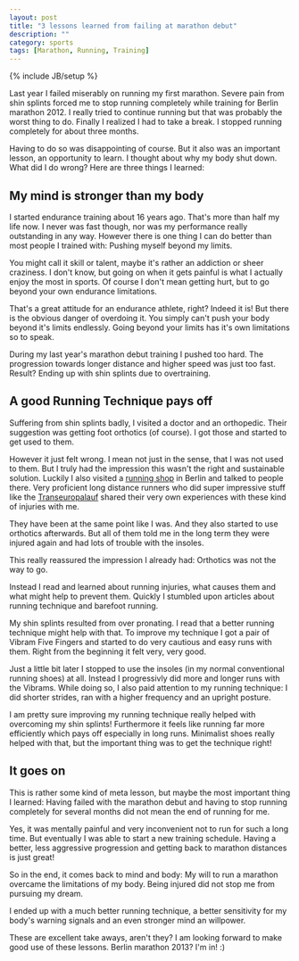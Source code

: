 ```yaml
---
layout: post
title: "3 lessons learned from failing at marathon debut"
description: ""
category: sports
tags: [Marathon, Running, Training]
---
```

{% include JB/setup %}

Last year I failed miserably on running my first marathon. Severe pain from
shin splints forced me to stop running completely while training for Berlin
marathon 2012. I really tried to continue running but that was probably the
worst thing to do. Finally I realized I had to take a break. I stopped running
completely for about three months.

Having to do so was disappointing of course. But it also was an important
lesson, an opportunity to learn. I thought about why my body shut down. What
did I do wrong? Here are three things I learned:

## My mind is stronger than my body

I started endurance training about 16 years ago. That's more than half my life
now. I never was fast though, nor was my performance really outstanding in any
way. However there is one thing I can do better than most people I trained
with: Pushing myself beyond my limits.

You might call it skill or talent, maybe it's rather an addiction or sheer
craziness. I don't know, but going on when it gets painful is what I actually
enjoy the most in sports. Of course I don't mean getting hurt, but to go beyond
your own endurance limitations.

That's a great attitude for an endurance athlete, right? Indeed it is! But
there is the obvious danger of overdoing it. You simply can't push your body
beyond it's limits endlessly. Going beyond your limits has it's own limitations
so to speak.

During my last year's marathon debut training I pushed too hard. The progression
towards longer distance and higher speed was just too fast. Result?
Ending up with shin splints due to overtraining.

## A good Running Technique pays off

Suffering from shin splints badly, I visited a doctor and an orthopedic.
Their suggestion was getting foot orthotics (of course). I got
those and started to get used to them.

However it just felt wrong. I mean not just in the sense, that I was not
used to them. But I truly had the impression this wasn't the right and
sustainable solution. Luckily I also visited a [running
shop](http://www.longdistance.de/) in Berlin
and talked to people there. Very proficient long distance runners who did
super impressive stuff like the
[Transeuropalauf](http://www.transeuropalauf.de/tel_new/index.php?lan=en&page=Startseite&content=Startseite)
shared their very own experiences with these kind of injuries with me.

They have been at the same point like I was. And they also started to
use orthotics afterwards. But all of them told me in the long term they
were injured again and had lots of trouble with the insoles.

This really reassured the impression I already had: Orthotics was not
the way to go.

Instead I read and learned about running injuries, what causes them and
what might help to prevent them. Quickly I stumbled upon articles about
running technique and barefoot running.

My shin splints resulted from over pronating. I read  that a better running
technique might help with that. To improve my technique I got a pair of
Vibram Five Fingers and started to do very cautious and easy runs with
them. Right from the beginning it felt very, very good.

Just a little bit later I stopped to use the insoles (in my normal
conventional running shoes) at all. Instead I
progressivly did more and longer runs with the Vibrams. While doing so,
I also paid attention to my running technique: I did shorter strides,
ran with a higher frequency and an upright posture.

I am pretty sure improving my running technique really helped with
overcoming my shin splints! Furthermore it feels like running far more
efficiently which pays off especially in long runs. Minimalist shoes
really helped with that, but the important thing was to get the
technique right!

## It goes on

This is rather some kind of meta lesson, but maybe the most important
thing I learned: Having failed with the marathon debut and having to
stop running completely for several months did not mean the end of running
for me.

Yes, it was mentally painful and very inconvenient not to run for such a
long time. But eventually I was able to start a new training schedule.
Having a better, less aggressive progression and getting back to
marathon distances is just great!

So in the end, it comes back to mind and body: My will to run a marathon
overcame the limitations of my body. Being injured did not stop me from
pursuing my dream.

I ended up with a much better running technique, a better sensitivity
for my body's warning signals and an even stronger mind an willpower.

These are excellent take aways, aren't they? I am looking forward to
make good use of these lessons. Berlin marathon 2013? I'm in! :)
